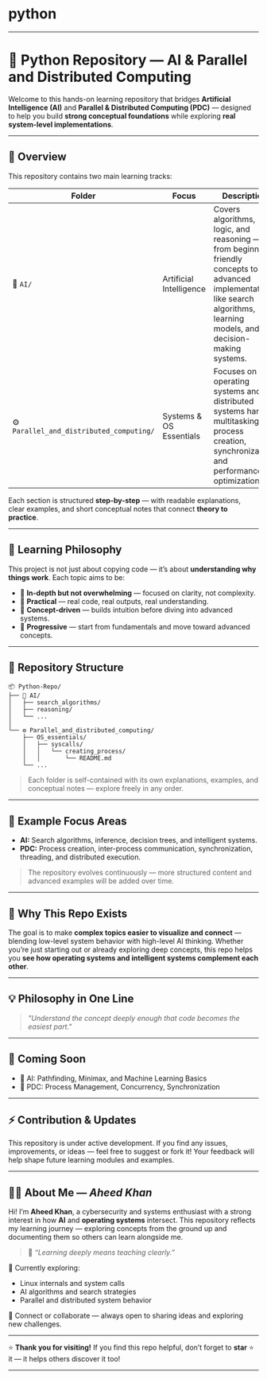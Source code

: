 # python


---

# 🧠 Python Repository — AI & Parallel and Distributed Computing

Welcome to this hands-on learning repository that bridges **Artificial Intelligence (AI)** and **Parallel & Distributed Computing (PDC)** — designed to help you build **strong conceptual foundations** while exploring **real system-level implementations**.

---

## 🚀 Overview

This repository contains two main learning tracks:

| Folder                                   | Focus                   | Description                                                                                                                                                                 |
| ---------------------------------------- | ----------------------- | --------------------------------------------------------------------------------------------------------------------------------------------------------------------------- |
| 🧩 `AI/`                                 | Artificial Intelligence | Covers algorithms, logic, and reasoning — from beginner-friendly concepts to advanced implementations like search algorithms, learning models, and decision-making systems. |
| ⚙️ `Parallel_and_distributed_computing/` | Systems & OS Essentials | Focuses on how operating systems and distributed systems handle multitasking, process creation, synchronization, and performance optimization.                              |

Each section is structured **step-by-step** — with readable explanations, clear examples, and short conceptual notes that connect **theory to practice**.

---

## 🎯 Learning Philosophy

This project is not just about copying code — it’s about **understanding why things work**.
Each topic aims to be:

* 🔹 **In-depth but not overwhelming** — focused on clarity, not complexity.
* 🔹 **Practical** — real code, real outputs, real understanding.
* 🔹 **Concept-driven** — builds intuition before diving into advanced systems.
* 🔹 **Progressive** — start from fundamentals and move toward advanced concepts.

---

## 🧩 Repository Structure

```
📦 Python-Repo/
├── 🧠 AI/
│   ├── search_algorithms/
│   ├── reasoning/
│   └── ...
│
└── ⚙️ Parallel_and_distributed_computing/
    ├── OS_essentials/
    │   ├── syscalls/
    │   │   └── creating_process/
    │   │       └── README.md
    └── ...
```

> Each folder is self-contained with its own explanations, examples, and conceptual notes — explore freely in any order.

---

## 🧩 Example Focus Areas

* **AI:** Search algorithms, inference, decision trees, and intelligent systems.
* **PDC:** Process creation, inter-process communication, synchronization, threading, and distributed execution.

> The repository evolves continuously — more structured content and advanced examples will be added over time.

---

## 🧠 Why This Repo Exists

The goal is to make **complex topics easier to visualize and connect** — blending low-level system behavior with high-level AI thinking.
Whether you’re just starting out or already exploring deep concepts, this repo helps you **see how operating systems and intelligent systems complement each other**.

---

## 💡 Philosophy in One Line

> *"Understand the concept deeply enough that code becomes the easiest part."*

---

## 🧩 Coming Soon

* 🔸 AI: Pathfinding, Minimax, and Machine Learning Basics
* 🔸 PDC: Process Management, Concurrency, Synchronization

---

## ⚡ Contribution & Updates

This repository is under active development.
If you find any issues, improvements, or ideas — feel free to suggest or fork it!
Your feedback will help shape future learning modules and examples.

---

## 👨‍💻 About Me — *Aheed Khan*

Hi! I’m **Aheed Khan**, a cybersecurity and systems enthusiast with a strong interest in how **AI** and **operating systems** intersect.
This repository reflects my learning journey — exploring concepts from the ground up and documenting them so others can learn alongside me.

> 🧩 *“Learning deeply means teaching clearly.”*

📍 Currently exploring:

* Linux internals and system calls
* AI algorithms and search strategies
* Parallel and distributed system behavior

💬 Connect or collaborate — always open to sharing ideas and exploring new challenges.

---

⭐ **Thank you for visiting!**
If you find this repo helpful, don’t forget to **star** ⭐ it — it helps others discover it too!

---

